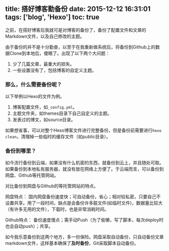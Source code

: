 title: 搭好博客勤备份
date: 2015-12-12 16:31:01
tags: ['blog', 'Hexo']
toc: true
---

之前，在搭好博客后我就可是对博客的备份了，备份了配置文件和文章的Markdown文件，以及自己修改的主题。

由于备份的并不是十分勤奋，以至于在我重新做系统后，将备份到Github上的数据Clone到本地后，傻眼了。出现了以下两个大问题：

1. 少了几篇文章，最重大的损失。
2. 一些设置没有了，包括博客的自定义主题。


<!--more-->


### 那么，什么需要备份呢？

以下举例以Hexo的文件为例。

1. 博客配置文件，如`_config.yml`。
2. 主题文件夹，如themes目录下自己自定义的主题。
3. 发表过的博文，如source目录。

如果想省事，可以对整个Hexo博客文件进行完整备份，但是备份前需要进行`hexo clean`，清理掉一些临时的缓存文件（如public目录）。

### 备份到哪里？

如今流行备份到云端，如果没有什么机密的东西，就备份到云上，并且随处可取。如果备份到本地私有服务器，就没有放在网络上方便了。于云端而言，可以备份到网盘、Github等托管网站。

对比备份到网盘与Github的等托管网站的特点。

网盘特点：
国内网盘备份速度快；可自动备份，省心；相对较私密，只要自己不设置共享。用了一段时间，缺点是会备份许多脏文件(如临时文件)，数据量比较大（有许多无用的文件），下载时，也是非常消耗时间。

Github特点：
备份速度慢点；需手动Push（为了偷懒，写了脚本，每次deploy时也会自动push）；共享。

如今我乐意备份到这两个地方，多一份保险。网盘采取自动备份，只自动备份文章markdown文件，这样基本确保了**及时备份**，Git采取脚本自动备份。